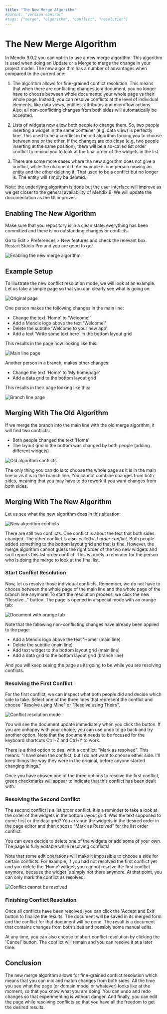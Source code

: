 ```yaml
---
title: "The New Merge Algorithm"
#parent: "version-control"
#tags: ["merge", "algorithm", "conflict", "resolution"]
---
```


# The New Merge Algorithm
    
In Mendix 9.0.2 you can opt-in to use a new merge algorithm. This algorithm is used when doing an Update or a Merge to merge the change in your project model. The new algorithm has a number of advantages when compared to the current one:
    
1. The algorithm allows for fine-grained conflict resolution. This means that when there are conflicting changes to a document, you no longer have to choose between whole documents: your whole page vs their whole page. Instead, you can resolve conflicts at the level of individual elements, like data views, entities, attributes and microflow actions. Also, all non-conflicting changes from both sides will automatically be accepted.
    
2. Lists of widgets now allow both people to change them. So, two people inserting a widget in the same container (e.g. data view) is perfectly fine. This used to be a conflict in the old algorithm forcing you to choose between one or the other. If the changes are too close (e.g. two people inserting at the same position), there will be a so-called list order conflict to remind you to look at the final order of the widgets in the list. 
    
3. There are some more cases where the new algorithm does not give a conflict, while the old one did. An example is one person moving an entity and the other deleting it. That used to be a conflict but no longer is. The entity will simply be deleted.

Note: the underlying algorithm is done but the user interface will improve as we get closer to the general availability of Mendix 9. We will update the documentation as the UI improves.

## Enabling The New Algorithm

Make sure that you repository is in a clean state: everything has been committed and there is no outstanding changes or conflicts. 

Go to Edit > Preferences > New features and check the relevant box. Restart Studio Pro and you are good to go!

![Enabling the new merge algorithm](attachments/new-merge-algorithm/enable-new-merge-algorithm.png)

## Example Setup

To illustrate the new conflict resolution mode, we will look at an example. Let us take a simple page so that you can clearly see what is going on:

![Original page](attachments/new-merge-algorithm/new-merge-algorithm-base-page.png)

One person makes the following changes in the main line:

* Change the text 'Home' to 'Welcome!'
* Add a Mendix logo above the text 'Welcome!'
* Delete the subtitle 'Welcome to your new app'
* Add a text 'Write some text here` in the bottom layout grid

This results in the page now looking like this:

![Main line page](attachments/new-merge-algorithm/new-merge-algorithm-main-page.png)

Another person in a branch, makes other changes:

* Change the text 'Home' to 'My homepage'
* Add a data grid to the bottom layout grid

This results in their page looking like this:

![Branch line page](attachments/new-merge-algorithm/new-merge-algorithm-branch-page.png)

## Merging With The Old Algorithm

If we merge the branch into the main line with the old merge algorithm, it will find two conflicts:

* Both people changed the text 'Home'
* The layout grid in the bottom was changed by both people (adding different widgets)

![Old algorithm conflicts](attachments/new-merge-algorithm/old-merge-algorithm-conflicts.png)

The only thing you can do is to choose the whole page as it is in the main line or as it is in the branch line. You cannot combine changes from both sides, meaning that you may have to do rework if you want changes from both sides.

## Merging With The New Algorithm

Let us see what the new algorithm does in this situation:

![New algorithm conflicts](attachments/new-merge-algorithm/new-merge-algorithm-conflicts.png)

There are still two conflicts. One conflict is about the text that both sides changed. The other conflict is a so-called *list order conflict*. Both people added something to the bottom layout grid and that is fine. However, the merge algorithm cannot guess the right order of the two new widgets and so it reports this list order conflict. This is purely a reminder for the person who is doing the merge to look at the final list. 

### Start Conflict Resolution

Now, let us resolve those individual conflicts. Remember, we do not have to choose between the whole page of the main line and the whole page of the branch line anymore! To start the resolution process, we click the new "Resolve..." button. The page is opened in a special mode with an orange tab:

![Document with orange tab](attachments/new-merge-algorithm/new-merge-algorithm-orange-tab.png)

Note that the following non-conflicting changes have already been applied to the page:

* Add a Mendix logo above the text 'Home' (main line)
* Delete the subtitle (main line)
* Add text widget to the bottom layout grid (main line)
* Add a data grid to the bottom layout grid (branch line)

And you will keep seeing the page as its going to be while you are resolving conflicts.

### Resolving the First Conflict

For the first conflict, we can inspect what both people did and decide which side to take. Select one of the three lines that represent the conflict and choose "Resolve using Mine" or "Resolve using Theirs". 

![Conflict resolution mode](attachments/new-merge-algorithm/new-merge-algorithm-resolve-mode.png)

You will see the document update immediately when you click the button. If you are unhappy with your choice, you can use undo to go back and try another option. Note that the document needs to be focused for the keyboard shortcuts Ctrl+Z and Ctrl+Y to work.

There is a third option to deal with a conflict: "Mark as resolved". This means: "I have seen the conflict, but I do not want to choose either side. I'll keep things the way they were in the original, before anyone started changing things."

Once you have chosen one of the three options to resolve the first conflict, green checkmarks will appear to indicate that this conflict has been dealt with.

### Resolving the Second Conflict

The second conflict is a list order conflict. It is a reminder to take a look at the order of the widgets in the bottom layout grid. Was the text supposed to come first or the data grid? You arrange the widgets in the desired order in the page editor and then choose "Mark as Resolved" for the list order conflict.

You can even decide to delete one of the widgets or add some of your own. The page is fully editable while resolving conflicts! 

Note that some edit operations will make it impossible to choose a side for certain conflicts. For example, if you had not resolved the first conflict yet and you delete the 'Home' widget, you cannot resolve the first conflict anymore, because the widget is simply not there anymore. At that point, you can only mark the conflict as resolved:

![Conflict cannot be resolved](attachments/new-merge-algorithm/new-merge-algorithm-cannot-resolve.PNG)

### Finishing Conflict Resolution

Once all conflicts have been resolved, you can click the 'Accept and Exit' button to finalize the results. The document will be saved in its merged form and the conflict for that document will be gone. The result is a document that contains changes from both sides and possibly some manual edits.

At any time, you can also choose to abort conflict resolution by clicking the 'Cancel' button. The conflict will remain and you can resolve it at a later time.

## Conclusion

The new merge algorithm allows for fine-grained conflict resolution which means that you can mix and match changes from both sides. All the time you see what the page (or domain model or whatever) looks like at the moment, so that you know what you are doing. You can undo and redo changes so that experimenting is without danger. And finally, you can edit the page while resolving conflicts so that you have all the freedom to get the desired results. 
